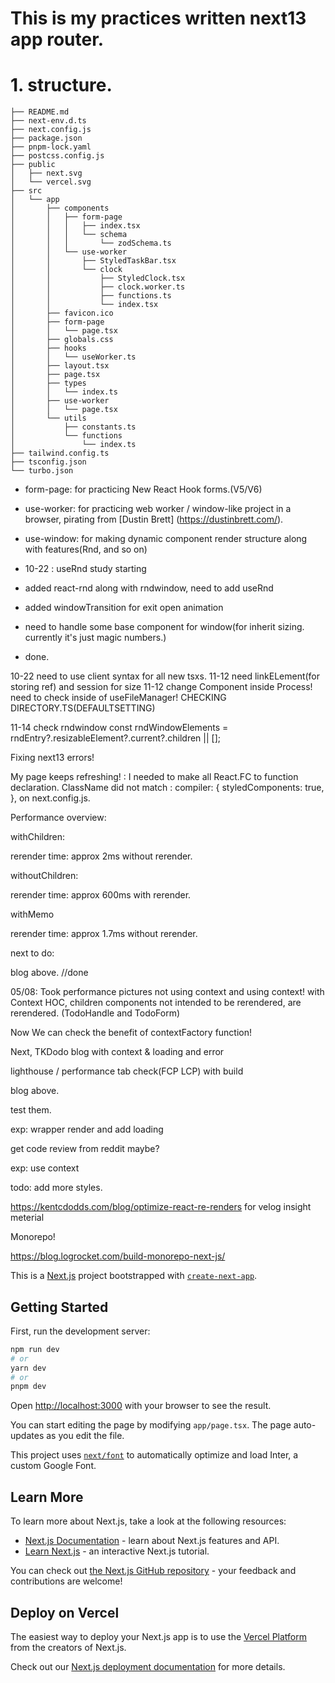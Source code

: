 # This is my practices written next13 app router.

# 1. structure.

```
├── README.md
├── next-env.d.ts
├── next.config.js
├── package.json
├── pnpm-lock.yaml
├── postcss.config.js
├── public
│   ├── next.svg
│   └── vercel.svg
├── src
│   └── app
│       ├── components
│       │   ├── form-page
│       │   │   ├── index.tsx
│       │   │   └── schema
│       │   │       └── zodSchema.ts
│       │   └── use-worker
│       │       ├── StyledTaskBar.tsx
│       │       └── clock
│       │           ├── StyledClock.tsx
│       │           ├── clock.worker.ts
│       │           ├── functions.ts
│       │           └── index.tsx
│       ├── favicon.ico
│       ├── form-page
│       │   └── page.tsx
│       ├── globals.css
│       ├── hooks
│       │   └── useWorker.ts
│       ├── layout.tsx
│       ├── page.tsx
│       ├── types
│       │   └── index.ts
│       ├── use-worker
│       │   └── page.tsx
│       └── utils
│           ├── constants.ts
│           └── functions
│               └── index.ts
├── tailwind.config.ts
├── tsconfig.json
└── turbo.json
```

- form-page: for practicing New React Hook forms.(V5/V6)
- use-worker: for practicing web worker / window-like project in a browser, pirating from
  [Dustin Brett] (https://dustinbrett.com/).
- use-window: for making dynamic component render structure along with features(Rnd, and so on)

- 10-22 : useRnd study starting
- added react-rnd along with rndwindow, need to add useRnd
- added windowTransition for exit open animation

- need to handle some base component for window(for inherit sizing. currently it's just magic numbers.)
- done.

10-22 need to use client syntax for all new tsxs.
11-12 need linkELement(for storing ref) and session for size
11-12 change Component inside Process! need to check inside of useFileManager!
CHECKING DIRECTORY.TS(DEFAULTSETTING)

11-14 check rndwindow
const rndWindowElements =
rndEntry?.resizableElement?.current?.children || [];

Fixing next13 errors!

My page keeps refreshing! : I needed to make all React.FC to function declaration.
ClassName did not match :
compiler: {
styledComponents: true,
},
on next.config.js.

Performance overview:

withChildren:

rerender time: approx 2ms without rerender.

withoutChildren:

rerender time: approx 600ms with rerender.

withMemo

rerender time: approx 1.7ms without rerender.

next to do:

blog above. //done

05/08: Took performance pictures not using context and using context!
with Context HOC, children components not intended to be rerendered, are rerendered. (TodoHandle and TodoForm)

Now We can check the benefit of contextFactory function!

Next, TKDodo blog with context & loading and error

lighthouse / performance tab check(FCP LCP) with build

blog above.

test them.

exp: wrapper render and add loading

get code review from reddit maybe?

exp: use context

todo: add more styles.

https://kentcdodds.com/blog/optimize-react-re-renders
for velog insight meterial

Monorepo!

https://blog.logrocket.com/build-monorepo-next-js/

This is a [Next.js](https://nextjs.org/) project bootstrapped with [`create-next-app`](https://github.com/vercel/next.js/tree/canary/packages/create-next-app).

## Getting Started

First, run the development server:

```bash
npm run dev
# or
yarn dev
# or
pnpm dev
```

Open [http://localhost:3000](http://localhost:3000) with your browser to see the result.

You can start editing the page by modifying `app/page.tsx`. The page auto-updates as you edit the file.

This project uses [`next/font`](https://nextjs.org/docs/basic-features/font-optimization) to automatically optimize and load Inter, a custom Google Font.

## Learn More

To learn more about Next.js, take a look at the following resources:

- [Next.js Documentation](https://nextjs.org/docs) - learn about Next.js features and API.
- [Learn Next.js](https://nextjs.org/learn) - an interactive Next.js tutorial.

You can check out [the Next.js GitHub repository](https://github.com/vercel/next.js/) - your feedback and contributions are welcome!

## Deploy on Vercel

The easiest way to deploy your Next.js app is to use the [Vercel Platform](https://vercel.com/new?utm_medium=default-template&filter=next.js&utm_source=create-next-app&utm_campaign=create-next-app-readme) from the creators of Next.js.

Check out our [Next.js deployment documentation](https://nextjs.org/docs/deployment) for more details.
